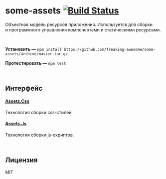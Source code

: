 # some-assets [![Build Status](https://secure.travis-ci.org/freaking-awesome/some-fs.png)](http://travis-ci.org/freaking-awesome/some-assets)
Объектная модель ресурсов приложения. Используется для сборки и программного управления компонентами и статическими ресурсами.

 

**Установить —** ```npm install https://github.com/freaking-awesome/some-assets/archive/master.tar.gz```

**Протестировать —** ```npm test```

 

## Интерфейс
#### [Assets.Css](https://github.com/freaking-awesome/some-assets/tree/master/lib/Assets/techs/Css)
Технология сборки css-стилей.

#### [Assets.Js](https://github.com/freaking-awesome/some-assets/tree/master/lib/Assets/techs/Js)
Технология сборки js-скриптов.

 

## Лицензия
MIT